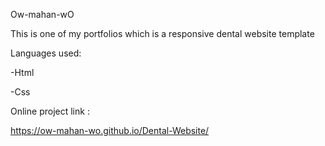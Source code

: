 Ow-mahan-wO

This is one of my portfolios which is a responsive dental website template

Languages used:

-Html

-Css

Online project link :

https://ow-mahan-wo.github.io/Dental-Website/

